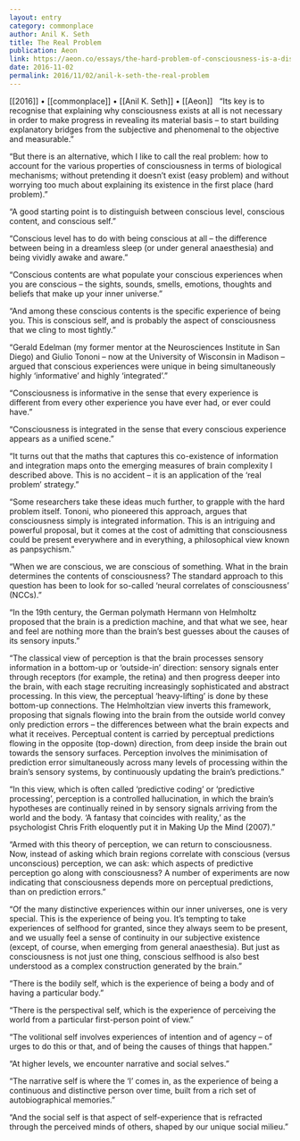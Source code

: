 ```yaml
---
layout: entry
category: commonplace
author: Anil K. Seth
title: The Real Problem
publication: Aeon
link: https://aeon.co/essays/the-hard-problem-of-consciousness-is-a-distraction-from-the-real-one
date: 2016-11-02
permalink: 2016/11/02/anil-k-seth-the-real-problem
---
```


[[2016]] • [[commonplace]] • [[Anil K. Seth]] • [[Aeon]]
 
“Its key is to recognise that explaining why consciousness exists at all is not necessary in order to make progress in revealing its material basis – to start building explanatory bridges from the subjective and phenomenal to the objective and measurable.”

“But there is an alternative, which I like to call the real problem: how to account for the various properties of consciousness in terms of biological mechanisms; without pretending it doesn’t exist (easy problem) and without worrying too much about explaining its existence in the first place (hard problem).”

“A good starting point is to distinguish between conscious level, conscious content, and conscious self.”

“Conscious level has to do with being conscious at all – the difference between being in a dreamless sleep (or under general anaesthesia) and being vividly awake and aware.”

“Conscious contents are what populate your conscious experiences when you are conscious – the sights, sounds, smells, emotions, thoughts and beliefs that make up your inner universe.”

“And among these conscious contents is the specific experience of being you. This is conscious self, and is probably the aspect of consciousness that we cling to most tightly.”

“Gerald Edelman (my former mentor at the Neurosciences Institute in San Diego) and Giulio Tononi – now at the University of Wisconsin in Madison – argued that conscious experiences were unique in being simultaneously highly ‘informative’ and highly ‘integrated’.”

“Consciousness is informative in the sense that every experience is different from every other experience you have ever had, or ever could have.”

“Consciousness is integrated in the sense that every conscious experience appears as a unified scene.”

“It turns out that the maths that captures this co-existence of information and integration maps onto the emerging measures of brain complexity I described above. This is no accident – it is an application of the ‘real problem’ strategy.”

“Some researchers take these ideas much further, to grapple with the hard problem itself. Tononi, who pioneered this approach, argues that consciousness simply is integrated information. This is an intriguing and powerful proposal, but it comes at the cost of admitting that consciousness could be present everywhere and in everything, a philosophical view known as panpsychism.”

“When we are conscious, we are conscious of something. What in the brain determines the contents of consciousness? The standard approach to this question has been to look for so-called ‘neural correlates of consciousness’ (NCCs).”

“In the 19th century, the German polymath Hermann von Helmholtz proposed that the brain is a prediction machine, and that what we see, hear and feel are nothing more than the brain’s best guesses about the causes of its sensory inputs.”

“The classical view of perception is that the brain processes sensory information in a bottom-up or ‘outside-in’ direction: sensory signals enter through receptors (for example, the retina) and then progress deeper into the brain, with each stage recruiting increasingly sophisticated and abstract processing. In this view, the perceptual ‘heavy-lifting’ is done by these bottom-up connections. The Helmholtzian view inverts this framework, proposing that signals flowing into the brain from the outside world convey only prediction errors – the differences between what the brain expects and what it receives. Perceptual content is carried by perceptual predictions flowing in the opposite (top-down) direction, from deep inside the brain out towards the sensory surfaces. Perception involves the minimisation of prediction error simultaneously across many levels of processing within the brain’s sensory systems, by continuously updating the brain’s predictions.”

“In this view, which is often called ‘predictive coding’ or ‘predictive processing’, perception is a controlled hallucination, in which the brain’s hypotheses are continually reined in by sensory signals arriving from the world and the body. ‘A fantasy that coincides with reality,’ as the psychologist Chris Frith eloquently put it in Making Up the Mind (2007).”

“Armed with this theory of perception, we can return to consciousness. Now, instead of asking which brain regions correlate with conscious (versus unconscious) perception, we can ask: which aspects of predictive perception go along with consciousness? A number of experiments are now indicating that consciousness depends more on perceptual predictions, than on prediction errors.”

“Of the many distinctive experiences within our inner universes, one is very special. This is the experience of being you. It’s tempting to take experiences of selfhood for granted, since they always seem to be present, and we usually feel a sense of continuity in our subjective existence (except, of course, when emerging from general anaesthesia). But just as consciousness is not just one thing, conscious selfhood is also best understood as a complex construction generated by the brain.”

“There is the bodily self, which is the experience of being a body and of having a particular body.”

“There is the perspectival self, which is the experience of perceiving the world from a particular first-person point of view.”

“The volitional self involves experiences of intention and of agency – of urges to do this or that, and of being the causes of things that happen.”

“At higher levels, we encounter narrative and social selves.”

“The narrative self is where the ‘I’ comes in, as the experience of being a continuous and distinctive person over time, built from a rich set of autobiographical memories.”

“And the social self is that aspect of self-experience that is refracted through the perceived minds of others, shaped by our unique social milieu.”
